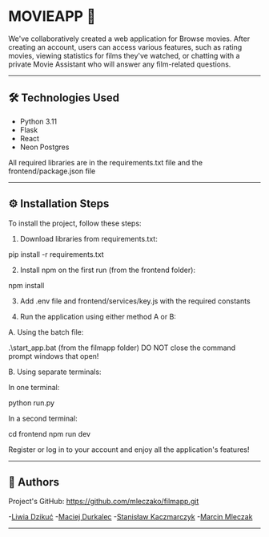 # MOVIEAPP 🎥

We've collaboratively created a web application for Browse movies. After creating an account, users can access various features, such as rating movies, viewing statistics for films they've watched, or chatting with a private Movie Assistant who will answer any film-related questions.

---

## 🛠 **Technologies Used**

 - Python 3.11
 - Flask
 - React
 - Neon Postgres

All required libraries are in the requirements.txt file and the frontend/package.json file

---

## ⚙️ **Installation Steps**

To install the project, follow these steps:

1. Download libraries from requirements.txt:

pip install -r requirements.txt

2. Install npm on the first run (from the frontend folder):

npm install

3. Add .env file and frontend/services/key.js with the required constants

4. Run the application using either method A or B:

A. Using the batch file:

.\start_app.bat (from the filmapp folder)
DO NOT close the command prompt windows that open!

B. Using separate terminals:

In one terminal:

python run.py

In a second terminal:

cd frontend
npm run dev


Register or log in to your account and enjoy all the application's features!

---

## 🤝 **Authors**

Project's GitHub: https://github.com/mleczako/filmapp.git

-[Liwia Dzikuć](https://github.com/liwiadzz)
-[Maciej Durkalec](https://github.com/maciosdur)
-[Stanisław Kaczmarczyk](https://github.com/stanislawkaczmarek1)
-[Marcin Mleczak](https://github.com/mleczako)

---